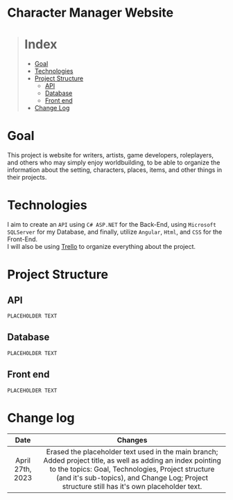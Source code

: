 # Character Manager Website

># Index
>* [Goal](#goal)
>* [Technologies](#the-technologies)
>* [Project Structure](#project-structure)
>    * [API](#api)
>    * [Database](#database)
>    * [Front end](#front-end)
>* [Change Log](#change-log)
# Goal
This project is website for writers, artists, game developers, roleplayers, and others who may simply enjoy worldbuilding, to be able to organize the information about the setting, characters, places, items, and other things in their projects.

# Technologies
I aim to create an `API` using `C# ASP.NET` for the Back-End, using `Microsoft SQLServer` for my Database, and finally, utilize `Angular`, `Html`, and `CSS` for the Front-End. <br>
I will also be using <a href='https://trello.com/w/charactermanagerwebsite/home'>Trello</a> to organize everything about the project.

# Project Structure
## API
    PLACEHOLDER TEXT
## Database
    PLACEHOLDER TEXT
## Front end
    PLACEHOLDER TEXT

# Change log
| Date | Changes |
|:---:|:---:|
|April 27th, 2023 | Erased the placeholder text used in the main branch; Added project title, as well as adding an index pointing to the topics: Goal, Technologies, Project structure (and it's sub-topics), and Change Log; Project structure still has it's own placeholder text. |